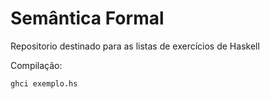 # Semântica Formal

Repositorio destinado para as listas de exercícios de Haskell

Compilação:

    ghci exemplo.hs
